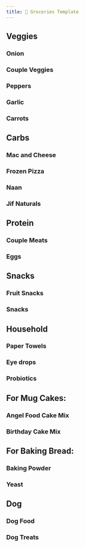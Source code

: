```yaml
---
title: 🏪 Groceries Template
---
```


## Veggies
### Onion

### Couple Veggies

### Peppers

### Garlic

### Carrots

## Carbs
### Mac and Cheese

### Frozen Pizza

### Naan

### Jif Naturals 

## Protein
### Couple Meats

### Eggs

## Snacks
### Fruit Snacks

### Snacks

## Household
### Paper Towels

### Eye drops

### Probiotics

## For Mug Cakes:
### Angel Food Cake Mix

### Birthday Cake Mix

## For Baking Bread:
### Baking Powder

### Yeast

## Dog
### Dog Food

### Dog Treats
